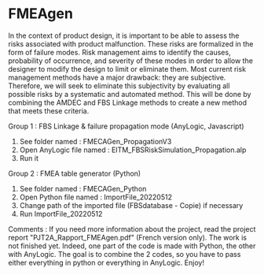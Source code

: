 # FMEAgen

In the context of product design, it is important to be able to assess the risks associated with product malfunction. 
These risks are formalized in the form of failure modes. Risk management aims to identify the causes, probability of occurrence, 
and severity of these modes in order to allow the designer to modify the design to limit or eliminate them. 
Most current risk management methods have a major drawback: they are subjective. 
Therefore, we will seek to eliminate this subjectivity by evaluating all possible risks by a systematic and automated method. 
This will be done by combining the AMDEC and FBS Linkage methods to create a new method that meets these criteria. 

Group 1 : FBS Linkage & failure propagation mode (AnyLogic, Javascript)

1) See folder named : FMECAGen_PropagationV3
2) Open AnyLogic file named : EITM_FBSRiskSimulation_Propagation.alp
3) Run it

Group 2 : FMEA table generator (Python)

1) See folder named : FMECAGen_Python 
2) Open Python file named : ImportFile_20220512
3) Change path of the imported file (FBSdatabase - Copie) if necessary
4) Run ImportFile_20220512


Comments :
If you need more information about the project, read the project report "PJT2A_Rapport_FMEAgen.pdf" (French version only). The work is not finished yet. Indeed, one part of the code is made with Python, the other with AnyLogic. The goal is to combine the 2 codes, so you have to pass either everything in python or everything in AnyLogic. Enjoy!

